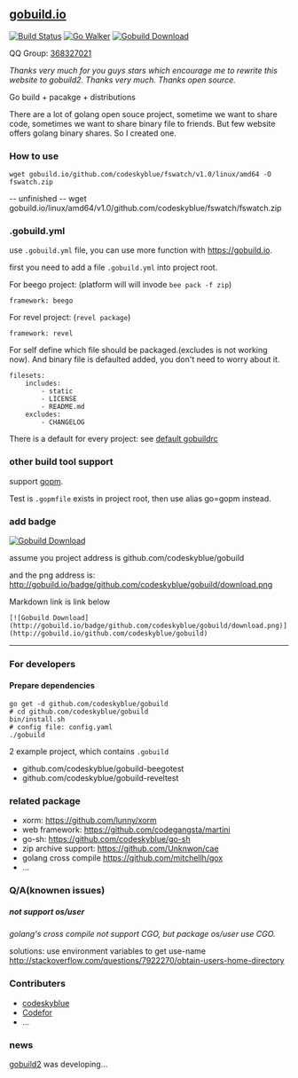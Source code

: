 ## [gobuild.io](http://gobuild.io)
[![Build Status](https://drone.io/github.com/codeskyblue/gobuild/status.png)](https://drone.io/github.com/codeskyblue/gobuild/latest)
[![Go Walker](http://gowalker.org/api/v1/badge)](http://gowalker.org/github.com/codeskyblue/gobuild)
[![Gobuild Download](http://gobuild.io/badge/github.com/codeskyblue/gobuild/download.png)](http://gobuild.io/github.com/codeskyblue/gobuild)

QQ Group: [368327021](http://shang.qq.com/wpa/qunwpa?idkey=48933b5fc6e840d4b871feffee4fa05e08e23cd201f7b6c7944cad3faf375565)

*Thanks very much for you guys stars which encourage me to rewrite this website to gobuild2. Thanks very much. Thanks open source.*

Go build + pacakge + distributions

There are a lot of golang open souce project, sometime we want to share code, sometimes we want to share binary file to friends.
But few website offers golang binary shares. So I created one.

### How to use
	wget gobuild.io/github.com/codeskyblue/fswatch/v1.0/linux/amd64 -O fswatch.zip

-- unfinished --
	wget gobuild.io/linux/amd64/v1.0/github.com/codeskyblue/fswatch/fswatch.zip

### .gobuild.yml
use `.gobuild.yml` file, you can use more function with <https://gobuild.io>.

first you need to add a file `.gobuild.yml` into project root.

For beego project: (platform will will invode `bee pack -f zip`)

	framework: beego
	
For revel project: (`revel package`)

	framework: revel

For self define which file should be packaged.(excludes is not working now).
And binary file is defaulted added, you don't need to worry about it.

	filesets:
		includes:
			- static
			- LICENSE
			- README.md
		excludes:
			- CHANGELOG

There is a default for every project: see [default gobuildrc](public/gobuildrc)

### other build tool support
support [gopm](http://gopm.io).

Test is `.gopmfile` exists in project root, then use alias go=gopm instead.
### add badge
[![Gobuild Download](http://gobuild.io/badge/github.com/codeskyblue/gobuild/download.png)](http://gobuild.io/github.com/codeskyblue/gobuild)

assume you project address is github.com/codeskyblue/gobuild

and the png address is: <http://gobuild.io/badge/github.com/codeskyblue/gobuild/download.png>

Markdown link is link below

	[![Gobuild Download](http://gobuild.io/badge/github.com/codeskyblue/gobuild/download.png)](http://gobuild.io/github.com/codeskyblue/gobuild)
-------------------
### For developers
#### Prepare dependencies
	go get -d github.com/codeskyblue/gobuild
	# cd github.com/codeskyblue/gobuild
	bin/install.sh
	# config file: config.yaml
	./gobuild

2 example project, which contains `.gobuild`

* github.com/codeskyblue/gobuild-beegotest
* github.com/codeskyblue/gobuild-reveltest

### related package
* xorm: <https://github.com/lunny/xorm>
* web framework: <https://github.com/codegangsta/martini>
* go-sh: <https://github.com/codeskyblue/go-sh>
* zip archive support: <https://github.com/Unknwon/cae>
* golang cross compile <https://github.com/mitchellh/gox>
* ...

### Q/A(knownen issues)
##### not support os/user
*golang's cross compile not support CGO, but package os/user use CGO.*

solutions: use environment variables to get use-name <http://stackoverflow.com/questions/7922270/obtain-users-home-directory>

### Contributers
* [codeskyblue](https://github.com/codeskyblue)
* [Codefor](https://github.com/Codefor)
* ...

### news
[gobuild2](https://github.com/gobuild/gobuild2) was developing...
